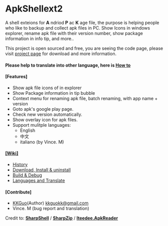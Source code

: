# ApkShellext2

A shell exteions for __A__ ndriod __P__ ac __K__ age file, the purpose is helping people who like to backup and collect apk files in PC. Show Icons in windows explorer, rename apk file with their version number, show package information in info tip, and more..

This project is open sourced and free, you are seeing the code page, please visit [project page](http://kkguo.github.io/apkshellext) for download and more information.

#### Please help to translate into other language, here is [How to](https://github.com/kkguo/apkshellext/wiki/Languages-suppport-and-Transaltion#2-translate-and-add-the-language-into-project)

#### [Features]
* Show apk file icons of in explorer
* Show Package information in tip bubble
* Context menu for renaming apk file, batch renaming, with app name + version
* Goto apk's google play page.
* Check new version automatically.
* Show overlay icon for apk files.
* Support mulitple languages: 
  - English
  - 中文
  - italiano (by Vince. M)

#### [[Wiki]](https://github.com/kkguo/apkshellext/wiki)
* [History](https://github.com/kkguo/apkshellext/wiki/Home)
* [Download, Install & uninstall](https://github.com/kkguo/apkshellext/wiki/How-to-install-and-uninstall)
* [Build & Debug](https://github.com/kkguo/apkshellext/wiki/How-to-build-and-debug)
* [Languages and Translate](https://github.com/kkguo/apkshellext/wiki/Languages-suppport-and-Transaltion)

#### [Contribute]
  * [KKGuo](https://github.com/kkguo)(Author) kkguokk@gmail.com
  * Vince. M (bug report and translation)
 

Credit to:
__[SharpShell](https://github.com/dwmkerr/sharpshell)__ / __[SharpZip](https://github.com/icsharpcode/SharpZipLib)__ /  __[Iteedee.ApkReader](https://github.com/hylander0/Iteedee.ApkReader)__

